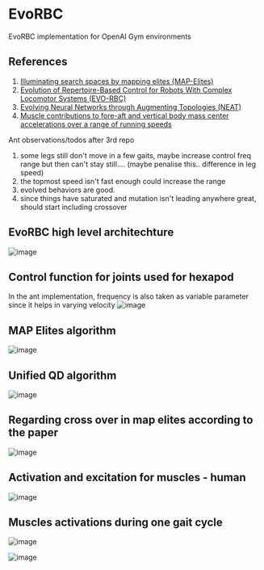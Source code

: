 # EvoRBC
EvoRBC implementation for OpenAI Gym environments

## References
1. [Illuminating search spaces by mapping elites (MAP-Elites)](https://arxiv.org/pdf/1504.04909.pdf)
2. [Evolution of Repertoire-Based Control for Robots With Complex Locomotor Systems (EVO-RBC)](https://sci-hub.tw/https://ieeexplore.ieee.org/abstract/document/7964759/)
3. [Evolving Neural Networks through Augmenting Topologies (NEAT)](http://nn.cs.utexas.edu/downloads/papers/stanley.ec02.pdf)
4. [Muscle contributions to fore-aft and vertical body mass center accelerations over a range of running speeds](http://nmbl.stanford.edu/publications/pdf/Hamner2012.pdf)

Ant observations/todos after 3rd repo
1. some legs still don't move in a few gaits, maybe increase control freq range but then can't stay still.... (maybe penalise this.. difference in leg speed)
2. the topmost speed isn't fast enough could increase the range
3. evolved behaviors are good.
4. since things have saturated and mutation isn't leading anywhere great, should start including crossover

## EvoRBC high level architechture
![image](https://user-images.githubusercontent.com/27682820/43711887-db0a86ba-9991-11e8-97f2-a65152e7a6e4.png)

## Control function for joints used for hexapod
In the ant implementation, frequency is also taken as variable parameter since it helps in varying velocity
![image](https://user-images.githubusercontent.com/27682820/43755663-8ebf73c2-9a2e-11e8-9c1b-a75228f00642.png)

## MAP Elites algorithm
![image](https://user-images.githubusercontent.com/27682820/43864271-dfc186ee-9b7c-11e8-95e9-0b5e71bf1d32.png)

## Unified QD algorithm
![image](https://user-images.githubusercontent.com/27682820/43869088-6a746f8e-9b8e-11e8-957a-34453b922ce5.png)

## Regarding cross over in map elites according to the paper
![image](https://user-images.githubusercontent.com/27682820/43890083-6a89cf1e-9be3-11e8-9f75-abb636838c3f.png)

## Activation and excitation for muscles - human
![image](https://user-images.githubusercontent.com/14030793/43922915-c8b9fa3c-9c3d-11e8-852e-98abb60eaa2e.png)

## Muscles activations during one gait cycle
![image](https://user-images.githubusercontent.com/27682820/44631150-e145e980-a985-11e8-82d8-2e9399df29a5.png)

![image](https://user-images.githubusercontent.com/27682820/44631163-ffabe500-a985-11e8-9e23-bb13b00e99cb.png)
